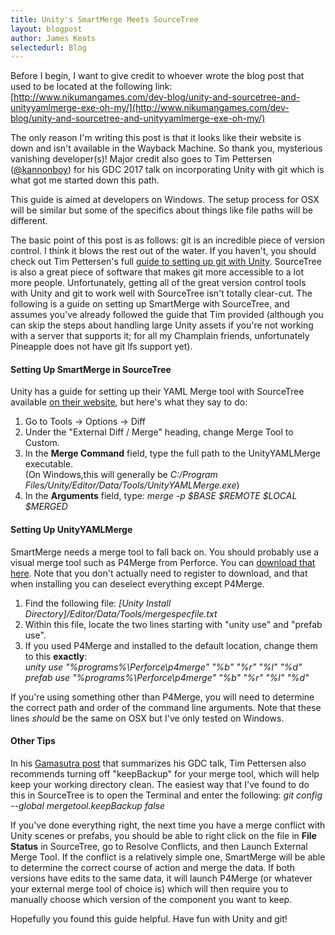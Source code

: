 ```yaml
---
title: Unity's SmartMerge Meets SourceTree
layout: blogpost
author: James Keats
selectedurl: Blog
---
```

Before I begin, I want to give credit to whoever wrote the blog post that used to be located at the following link: [http://www.nikumangames.com/dev-blog/unity-and-sourcetree-and-unityyamlmerge-exe-oh-my/](http://www.nikumangames.com/dev-blog/unity-and-sourcetree-and-unityyamlmerge-exe-oh-my/)

The only reason I'm writing this post is that it looks like their website is down and isn't available in the Wayback Machine. So thank you, mysterious vanishing developer(s)! Major credit also goes to Tim Pettersen ([@kannonboy](https://twitter.com/kannonboy)) for his GDC 2017 talk on incorporating Unity with git which is what got me started down this path.

<!--more-->

This guide is aimed at developers on Windows. The setup process for OSX will be similar but some of the specifics about things like file paths will be different.

The basic point of this post is as follows: git is an incredible piece of version control. I think it blows the rest out of the water. If you haven't, you should check out Tim Pettersen's full [guide to setting up git with Unity](http://www.gamasutra.com/blogs/TimPettersen/20161206/286981/The_complete_guide_to_Unity__Git.php). SourceTree is also a great piece of software that makes git more accessible to a lot more people. Unfortunately, getting all of the great version control tools with Unity and git to work well with SourceTree isn't totally clear-cut. The following is a guide on setting up SmartMerge with SourceTree, and assumes you've already followed the guide that Tim provided (although you can skip the steps about handling large Unity assets if you're not working with a server that supports it; for all my Champlain friends, unfortunately Pineapple does not have git lfs support yet).

#### Setting Up SmartMerge in SourceTree

Unity has a guide for setting up their YAML Merge tool with SourceTree available [on their website](https://docs.unity3d.com/Manual/SmartMerge.html), but here's what they say to do:

1. Go to Tools -> Options -> Diff
2. Under the "External Diff / Merge" heading, change Merge Tool to Custom.
3. In the **Merge Command** field, type the full path to the UnityYAMLMerge executable.<br>(On Windows,this will generally be *C:/Program Files/Unity/Editor/Data/Tools/UnityYAMLMerge.exe*)
4. In the **Arguments** field, type: *merge -p $BASE $REMOTE $LOCAL $MERGED*

#### Setting Up UnityYAMLMerge

SmartMerge needs a merge tool to fall back on. You should probably use a visual merge tool such as P4Merge from Perforce. You can <a href="https://www.perforce.com/downloads/visual-merge-tool" rel="nofollow" target="_blank">download that here</a>. Note that you don't actually need to register to download, and that when installing you can deselect everything except P4Merge.

1. Find the following file: *[Unity Install Directory]/Editor/Data/Tools/mergespecfile.txt*
2. Within this file, locate the two lines starting with "unity use" and "prefab use".
3. If you used P4Merge and installed to the default location, change them to this **exactly**:<br>
    *unity use "%programs%\Perforce\p4merge" "%b" "%r" "%l" "%d"* <br>
    *prefab use "%programs%\Perforce\p4merge" "%b" "%r" "%l" "%d"*

If you're using something other than P4Merge, you will need to determine the correct path and order of the command line arguments. Note that these lines *should* be the same on OSX but I've only tested on Windows.

#### Other Tips

In his [Gamasutra post](http://www.gamasutra.com/blogs/TimPettersen/20161206/286981/The_complete_guide_to_Unity__Git.php) that summarizes his GDC talk, Tim Pettersen also recommends turning off "keepBackup" for your merge tool, which will help keep your working directory clean. The easiest way that I've found to do this in SourceTree is to open the Terminal and enter the following: *git config --global mergetool.keepBackup false*

If you've done everything right, the next time you have a merge conflict with Unity scenes or prefabs, you should be able to right click on the file in <b>File Status</b> in SourceTree, go to Resolve Conflicts, and then Launch External Merge Tool. If the conflict is a relatively simple one, SmartMerge will be able to determine the correct course of action and merge the data. If both versions have edits to the same data, it will launch P4Merge (or whatever your external merge tool of choice is) which will then require you to manually choose which version of the component you want to keep.

Hopefully you found this guide helpful. Have fun with Unity and git!
